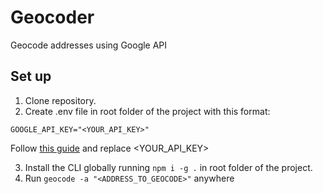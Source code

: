 # Geocoder

Geocode addresses using Google API

## Set up

1. Clone repository.
2. Create .env file in root folder of the project with this format:

`
GOOGLE_API_KEY="<YOUR_API_KEY>"
`

Follow [this guide](https://developers.google.com/maps/documentation/geocoding/get-api-key) and replace <YOUR_API_KEY>

3. Install the CLI globally running `npm i -g .` in root folder of the project.
4. Run `geocode -a "<ADDRESS_TO_GEOCODE>"` anywhere
